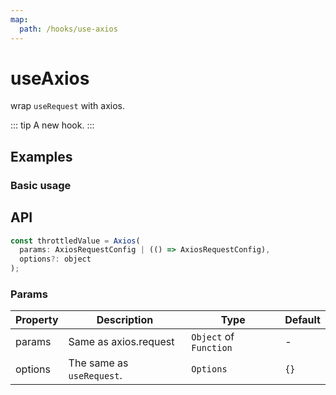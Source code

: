 ```yaml
---
map:
  path: /hooks/use-axios
---
```


# useAxios

wrap `useRequest` with axios.

::: tip
A new hook.
:::

## Examples

### Basic usage

<demo src="./demo/demo.vue"
  language="vue"
  title="Defaut usage"
  desc="Fetch data.">
</demo>

## API

```javascript
const throttledValue = Axios(
  params: AxiosRequestConfig | (() => AxiosRequestConfig),
  options?: object
);
```

### Params

| Property | Description               | Type                   | Default |
| -------- | ------------------------- | ---------------------- | ------- |
| params   | Same as axios.request     | `Object` of `Function` | -       |
| options  | The same as `useRequest`. | `Options`              | `{}`    |
